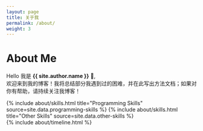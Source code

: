 ```yaml
---
layout: page
title: 关于我
permalink: /about/
weight: 3
---
```


# **About Me**

Hello 我是 **{{ site.author.name }}** :wave:,<br>
 欢迎来到我的博客！我将总结部分我遇到过的困难，并在此写出方法文档；如果对你有帮助，请持续关注我博客！

<div class="row">
{% include about/skills.html title="Programming Skills" source=site.data.programming-skills %}
{% include about/skills.html title="Other Skills" source=site.data.other-skills %}
</div>

<div class="row">
{% include about/timeline.html %}
</div>